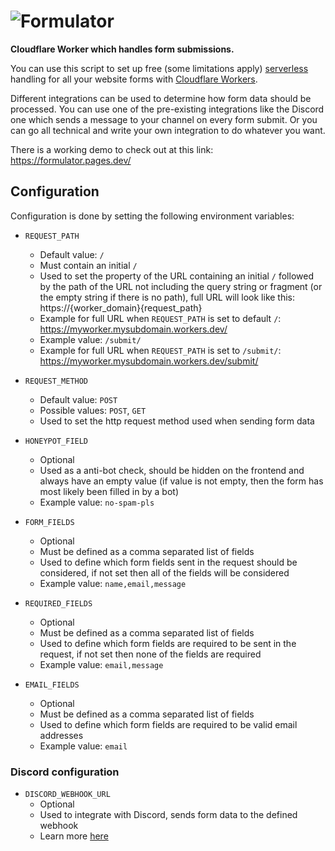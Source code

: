 # ![Formulator](https://formulator.pages.dev/img/formulator-logo.png)

**Cloudflare Worker which handles form submissions.**

You can use this script to set up free (some limitations apply) [serverless](https://www.cloudflare.com/learning/serverless/what-is-serverless/) handling for all your website forms with [Cloudflare Workers](https://workers.cloudflare.com/).

Different integrations can be used to determine how form data should be processed. You can use one of the pre-existing integrations like the Discord one which sends a message to your channel on every form submit. Or you can go all technical and write your own integration to do whatever you want.

There is a working demo to check out at this link: https://formulator.pages.dev/

## Configuration

Configuration is done by setting the following environment variables:

- `REQUEST_PATH`
  - Default value: `/`
  - Must contain an initial `/`
  - Used to set the property of the URL containing an initial `/` followed by the path of the URL not including the query string or fragment (or the empty string if there is no path), full URL will look like this: https://{worker_domain}{request_path}
  - Example for full URL when `REQUEST_PATH` is set to default `/`: https://myworker.mysubdomain.workers.dev/
  - Example value: `/submit/`
  - Example for full URL when `REQUEST_PATH` is set to `/submit/`: https://myworker.mysubdomain.workers.dev/submit/

- `REQUEST_METHOD`
  - Default value: `POST`
  - Possible values: `POST`, `GET`
  - Used to set the http request method used when sending form data

- `HONEYPOT_FIELD`
  - Optional
  - Used as a anti-bot check, should be hidden on the frontend and always have an empty value (if value is not empty, then the form has most likely been filled in by a bot)
  - Example value: `no-spam-pls`

- `FORM_FIELDS`
  - Optional
  - Must be defined as a comma separated list of fields
  - Used to define which form fields sent in the request should be considered, if not set then all of the fields will be considered
  - Example value: `name,email,message`

- `REQUIRED_FIELDS`
  - Optional
  - Must be defined as a comma separated list of fields
  - Used to define which form fields are required to be sent in the request, if not set then none of the fields are required
  - Example value: `email,message`

- `EMAIL_FIELDS`
  - Optional
  - Must be defined as a comma separated list of fields
  - Used to define which form fields are required to be valid email addresses
  - Example value: `email`

### Discord configuration

- `DISCORD_WEBHOOK_URL`
  - Optional
  - Used to integrate with Discord, sends form data to the defined webhook
  - Learn more [here](https://support.discord.com/hc/en-us/articles/228383668)